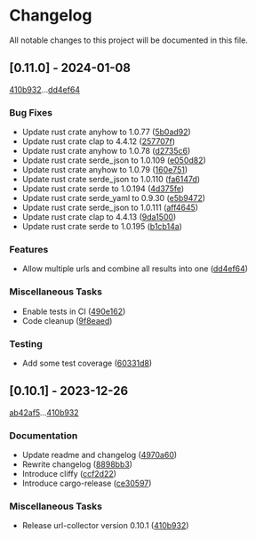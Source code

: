 # Changelog

All notable changes to this project will be documented in this file.

## [0.11.0] - 2024-01-08

[410b932](410b9325b12c8d2816c2eb07b659d166f5aa58f8)...[dd4ef64](dd4ef64220f8b68cbe311aa92e950902a368af0e)

### Bug Fixes

- Update rust crate anyhow to 1.0.77 ([5b0ad92](5b0ad927ddfaf8f8d2e7091c4c6d271b9f2a1a33))
- Update rust crate clap to 4.4.12 ([257707f](257707f0b4823e84345b8d47250c7f8c40def65b))
- Update rust crate anyhow to 1.0.78 ([d2735c6](d2735c653e234550c7e841c39a33899b4e5c7250))
- Update rust crate serde_json to 1.0.109 ([e050d82](e050d82ab2a00b82d67d5b52c979c5faf09fd1c6))
- Update rust crate anyhow to 1.0.79 ([160e751](160e7518633ec023c8c4318d70e9b7effe750de5))
- Update rust crate serde_json to 1.0.110 ([fa6147d](fa6147db3768679cc59d2dc88ffb8f463964085a))
- Update rust crate serde to 1.0.194 ([4d375fe](4d375fe5f037b14feacff8132a57e8aba600eb33))
- Update rust crate serde_yaml to 0.9.30 ([e5b9472](e5b94723ec2d4df11d338cac86e6e63bf57c412e))
- Update rust crate serde_json to 1.0.111 ([aff4645](aff464581c0375df9e54efd1af4df45d1e3a5c0b))
- Update rust crate clap to 4.4.13 ([9da1500](9da1500d20a4c1b9f008279b814bd436c44a1af5))
- Update rust crate serde to 1.0.195 ([b1cb14a](b1cb14a6cfd90dcca996f60b596dea9bc9141117))

### Features

- Allow multiple urls and combine all results into one ([dd4ef64](dd4ef64220f8b68cbe311aa92e950902a368af0e))

### Miscellaneous Tasks

- Enable tests in CI ([490e162](490e16235e4a4dd7f84eda06e9da13acc6e4252e))
- Code cleanup ([9f8eaed](9f8eaed8490ea440ad4468ba467a7011095a1cbf))

### Testing

- Add some test coverage ([60331d8](60331d8d56d636ca34d0f4e1a69c04b1ff793b4b))

## [0.10.1] - 2023-12-26

[ab42af5](ab42af5e74bb2bc8c7fdbf0cc415202ed06d064a)...[410b932](410b9325b12c8d2816c2eb07b659d166f5aa58f8)

### Documentation

- Update readme and changelog ([4970a60](4970a60ec9731cf218eb6608b2f106dd18e93d2d))
- Rewrite changelog ([8898bb3](8898bb3509b52cfb07e5df0daa49fcc232d925e7))
- Introduce cliffy ([ccf2d22](ccf2d22d6e7cac935bab3053b2278b33f397f51b))
- Introduce cargo-release ([ce30597](ce3059761bed94806d6698167566d013a65f3553))

### Miscellaneous Tasks

- Release url-collector version 0.10.1 ([410b932](410b9325b12c8d2816c2eb07b659d166f5aa58f8))

<!-- generated by git-cliff -->
